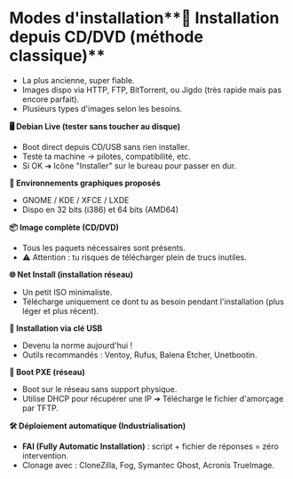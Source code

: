 # Modes d'installation**📀 Installation depuis CD/DVD (méthode classique)**

- La plus ancienne, super fiable.
- Images dispo via HTTP, FTP, BitTorrent, ou Jigdo (très rapide mais pas encore parfait).
- Plusieurs types d'images selon les besoins.



**🖥️ Debian Live (tester sans toucher au disque)**

- Boot direct depuis CD/USB sans rien installer.
- Teste ta machine → pilotes, compatibilité, etc.
- Si OK ➔ Icône "Installer" sur le bureau pour passer en dur.



**🎨 Environnements graphiques proposés**

- GNOME / KDE / XFCE / LXDE
- Dispo en 32 bits (i386) et 64 bits (AMD64)



**📦 Image complète (CD/DVD)**

- Tous les paquets nécessaires sont présents.
- ⚠️ Attention : tu risques de télécharger plein de trucs inutiles.



**🌐 Net Install (installation réseau)**

- Un petit ISO minimaliste.
- Télécharge uniquement ce dont tu as besoin pendant l'installation (plus léger et plus récent).



**🔌 Installation via clé USB**

- Devenu la norme aujourd'hui !
- Outils recommandés : Ventoy, Rufus, Balena Etcher, Unetbootin.



**📡 Boot PXE (réseau)**

- Boot sur le réseau sans support physique.
- Utilise DHCP pour récupérer une IP ➔ Télécharge le fichier d'amorçage par TFTP.



**🛠️ Déploiement automatique (Industrialisation)**

- **FAI (Fully Automatic Installation)** : script + fichier de réponses = zéro intervention.
- Clonage avec : CloneZilla, Fog, Symantec Ghost, Acronis TrueImage.
